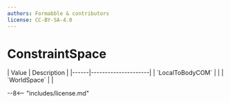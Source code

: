 ```yaml
---
authors: Formabble & contributors
license: CC-BY-SA-4.0
---
```



# ConstraintSpace

<div class="sh-parameters" markdown="1">
| Value  | Description |
|------|---------------------|
| `LocalToBodyCOM` |  |
| `WorldSpace` |  |

</div>

--8<-- "includes/license.md"
